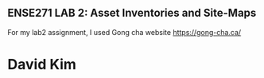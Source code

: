## ENSE271 LAB 2: Asset Inventories and Site-Maps

For my lab2 assignment, I used Gong cha website https://gong-cha.ca/

# David Kim
